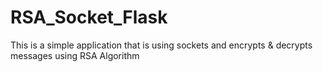 # RSA_Socket_Flask

This is a simple application that is using sockets and encrypts &amp; decrypts messages using RSA Algorithm
